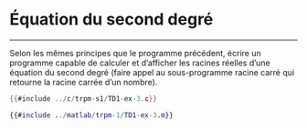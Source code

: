 # Équation du second degré
---------------------------

Selon les mêmes principes que le programme précédent, écrire un programme capable de calculer et d’afficher les racines réelles d’une équation du second degré (faire appel au sous-programme racine carré qui retourne la racine carrée d’un nombre).


<div class="tabbed-blocks">


```c
{{#include ../c/trpm-s1/TD1-ex-3.c}}
```

```matlab
{{#include ../matlab/trpm-1/TD1-ex-3.m}}
```
</div>
